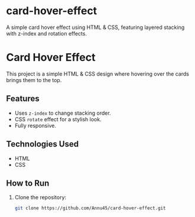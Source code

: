 # card-hover-effect
A simple card hover effect using HTML &amp; CSS, featuring layered stacking with z-index and rotation effects.
# Card Hover Effect

This project is a simple HTML & CSS design where hovering over the cards brings them to the top.

## Features
- Uses `z-index` to change stacking order.
- CSS `rotate` effect for a stylish look.
- Fully responsive.

## Technologies Used
- HTML
- CSS

## How to Run
1. Clone the repository:  
   ```bash
   git clone https://github.com/Annu45/card-hover-effect.git

